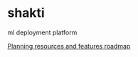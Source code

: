 # shakti
 ml deployment platform

[Planning resources and features roadmap](#https://docs.google.com/document/d/1jN7PwvJvloXU3pV7AS4srayAnrhhSK6Zs2NMTsFPe8E/edit?usp=sharing)
